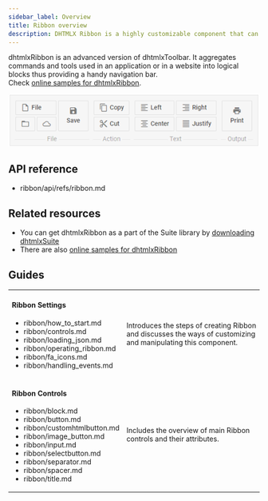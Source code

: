 ```yaml
---
sidebar_label: Overview
title: Ribbon overview
description: DHTMLX Ribbon is a highly customizable component that can be used for creating a handy navigation bar by grouping diversity of controls into logical blocks. 
---          
```


dhtmlxRibbon is an advanced version of dhtmlxToolbar. It aggregates commands and tools used in an application or in a website into logical blocks thus providing a handy navigation bar.<br/>
Check [online samples for dhtmlxRibbon](https://docs.dhtmlx.com/suite/samples/ribbon/).

![](../assets/ribbon/ribbon_front.png)

## API reference

- ribbon/api/refs/ribbon.md

## Related resources

- You can get dhtmlxRibbon as a part of the Suite library by [downloading dhtmlxSuite](https://dhtmlx.com/docs/products/dhtmlxSuite/download.shtml)          
- There are also [online samples for dhtmlxRibbon](https://docs.dhtmlx.com/suite/samples/ribbon/)  

## Guides

<table class='guide-table'>
	<tbody>
	<tr>
		<td id="data" class='topics'>
		 	<h4>
                Ribbon Settings
            </h4>
            <ul id="import_sublist">           		
                <li>ribbon/how_to_start.md</li>
                <li>ribbon/controls.md</li>
                <li>ribbon/loading_json.md</li> 
                <li>ribbon/operating_ribbon.md</li>                
                <li>ribbon/fa_icons.md</li>
                <li>ribbon/handling_events.md</li>
            </ul>
        </td>
        <td class='topic_description'>Introduces the steps of creating Ribbon and discusses the ways of customizing and manipulating this component.</td>  
	</tr>
	<tr>
		<td id="manipulations" class='topics'>
		    <h4>
		        Ribbon Controls
		    </h4>
		    <ul id="manipulations_sublist">	
                <li>ribbon/block.md</li>
                <li>ribbon/button.md</li>
                <li>ribbon/customhtmlbutton.md</li>               
                <li>ribbon/image_button.md</li>               
                <li>ribbon/input.md</li>
                <li>ribbon/selectbutton.md</li>
                <li>ribbon/separator.md</li>
				<li>ribbon/spacer.md</li>
				<li>ribbon/title.md</li>
            </ul>
        </td>
		<td class='topic_description'>Includes the overview of main Ribbon controls and their attributes.</td>
    </tr>
    </tbody>
</table>

